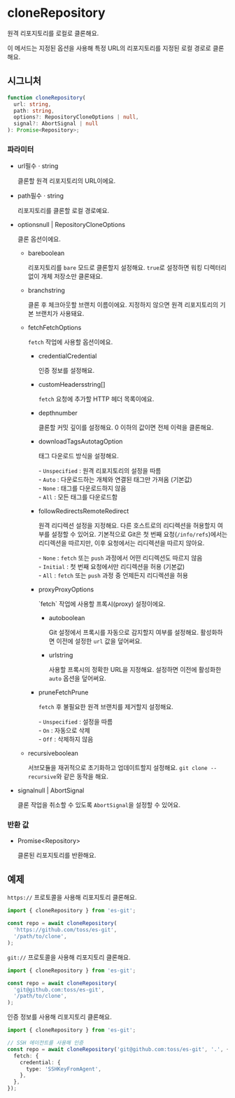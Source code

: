 # cloneRepository

원격 리포지토리를 로컬로 클론해요.

이 메서드는 지정된 옵션을 사용해 특정 URL의 리포지토리를 지정된 로컬 경로로 클론해요.

## 시그니처

```ts
function cloneRepository(
  url: string,
  path: string,
  options?: RepositoryCloneOptions | null,
  signal?: AbortSignal | null
): Promise<Repository>;
```

### 파라미터

<ul class="param-ul">
  <li class="param-li param-li-root">
    <span class="param-name">url</span><span class="param-required">필수</span>&nbsp;·&nbsp;<span class="param-type">string</span>
    <br>
    <p class="param-description">
      클론할 원격 리포지토리의 URL이에요.
    </p>
  </li>
  <li class="param-li param-li-root">
    <span class="param-name">path</span><span class="param-required">필수</span>&nbsp;·&nbsp;<span class="param-type">string</span>
    <br>
    <p class="param-description">
      리포지토리를 클론할 로컬 경로예요.
    </p>
  </li>
  <li class="param-li param-li-root">
    <span class="param-name">options</span><span class="param-type">null | RepositoryCloneOptions</span>
    <br>
    <p class="param-description">
      클론 옵션이에요.
    </p>
    <ul class="param-ul">
      <li class="param-li">
        <span class="param-name">bare</span><span class="param-type">boolean</span>
        <br>
        <p class="param-description">
          리포지토리를 <code>bare</code> 모드로 클론할지 설정해요.  
          <code>true</code>로 설정하면 워킹 디렉터리 없이 개체 저장소만 클론돼요.
        </p>
      </li>
      <li class="param-li">
        <span class="param-name">branch</span><span class="param-type">string</span>
        <br>
        <p class="param-description">
          클론 후 체크아웃할 브랜치 이름이에요.  
          지정하지 않으면 원격 리포지토리의 기본 브랜치가 사용돼요.
        </p>
      </li>
      <li class="param-li">
        <span class="param-name">fetch</span><span class="param-type">FetchOptions</span>
        <br>
        <p class="param-description">
          <code>fetch</code> 작업에 사용할 옵션이에요.
        </p>
        <ul class="param-ul">
          <li class="param-li">
            <span class="param-name">credential</span><span class="param-type">Credential</span>
            <br>
            <p class="param-description">
              인증 정보를 설정해요.
            </p>
          </li>
          <li class="param-li">
            <span class="param-name">customHeaders</span><span class="param-type">string[]</span>
            <br>
            <p class="param-description">
              <code>fetch</code> 요청에 추가할 HTTP 헤더 목록이에요.
            </p>
          </li>
          <li class="param-li">
            <span class="param-name">depth</span><span class="param-type">number</span>
            <br>
            <p class="param-description">클론할 커밋 깊이를 설정해요. 0 이하의 값이면 전체 이력을 클론해요.</p>
          </li>
          <li class="param-li">
            <span class="param-name">downloadTags</span><span class="param-type">AutotagOption</span>
            <br>
            <p class="param-description">
              태그 다운로드 방식을 설정해요.
            </p>
            <p class="param-description">
              - <code>Unspecified</code> : 원격 리포지토리의 설정을 따름<br>
              - <code>Auto</code> : 다운로드하는 개체와 연결된 태그만 가져옴 (기본값)<br>
              - <code>None</code> : 태그를 다운로드하지 않음<br>
              - <code>All</code> : 모든 태그를 다운로드함
            </p>
          </li>
<li class="param-li">
  <span class="param-name">followRedirects</span><span class="param-type">RemoteRedirect</span>
  <br>
  <p class="param-description">
    원격 리디렉션 설정을 지정해요.  
    다른 호스트로의 리디렉션을 허용할지 여부를 설정할 수 있어요.  
    기본적으로 Git은 첫 번째 요청(<code>/info/refs</code>)에서는 리디렉션을 따르지만,  
    이후 요청에서는 리디렉션을 따르지 않아요.
  </p>
  <p class="param-description">
    - <code>None</code> : <code>fetch</code> 또는 <code>push</code> 과정에서 어떤 리디렉션도 따르지 않음<br>
    - <code>Initial</code> : 첫 번째 요청에서만 리디렉션을 허용 (기본값)<br>
    - <code>All</code> : <code>fetch</code> 또는 <code>push</code> 과정 중 언제든지 리디렉션을 허용
  </p>
</li>
<li class="param-li">
  <span class="param-name">proxy</span><span class="param-type">ProxyOptions</span>
  <br>
  <p class="param-description">
    `fetch` 작업에 사용할 프록시(proxy) 설정이에요.
  </p>
  <ul class="param-ul">
    <li class="param-li">
      <span class="param-name">auto</span><span class="param-type">boolean</span>
      <br>
      <p class="param-description">
        Git 설정에서 프록시를 자동으로 감지할지 여부를 설정해요.  
        활성화하면 이전에 설정한 <code>url</code> 값을 덮어써요.
      </p>
    </li>
    <li class="param-li">
      <span class="param-name">url</span><span class="param-type">string</span>
      <br>
      <p class="param-description">
        사용할 프록시의 정확한 URL을 지정해요.  
        설정하면 이전에 활성화한 <code>auto</code> 옵션을 덮어써요.
      </p>
    </li>
  </ul>
</li>
          <li class="param-li">
            <span class="param-name">prune</span><span class="param-type">FetchPrune</span>
            <br>
            <p class="param-description">
              <code>fetch</code> 후 불필요한 원격 브랜치를 제거할지 설정해요.
            </p>
            <p class="param-description">
              - <code>Unspecified</code> : 설정을 따름<br>
              - <code>On</code> : 자동으로 삭제<br>
              - <code>Off</code> : 삭제하지 않음
            </p>
          </li>
        </ul>
      </li>
      <li class="param-li">
        <span class="param-name">recursive</span><span class="param-type">boolean</span>
        <br>
        <p class="param-description">
          서브모듈을 재귀적으로 초기화하고 업데이트할지 설정해요.  
          <code>git clone --recursive</code>와 같은 동작을 해요.
        </p>
      </li>
    </ul>
  </li>
  <li class="param-li param-li-root">
    <span class="param-name">signal</span><span class="param-type">null | AbortSignal</span>
    <br>
    <p class="param-description">
      클론 작업을 취소할 수 있도록 <code>AbortSignal</code>을 설정할 수 있어요.
    </p>
  </li>
</ul>

### 반환 값

<ul class="param-ul">
  <li class="param-li param-li-root">
    <span class="param-type">Promise&lt;Repository&gt;</span>
    <br>
    <p class="param-description">클론된 리포지토리를 반환해요.</p>
  </li>
</ul>

## 예제

`https://` 프로토콜을 사용해 리포지토리 클론해요.

```ts
import { cloneRepository } from 'es-git';

const repo = await cloneRepository(
  'https://github.com/toss/es-git',
  '/path/to/clone',
);
```

`git://` 프로토콜을 사용해 리포지토리 클론해요.

```ts
import { cloneRepository } from 'es-git';

const repo = await cloneRepository(
  'git@github.com:toss/es-git',
  '/path/to/clone',
);
```

인증 정보를 사용해 리포지토리 클론해요.

```ts
import { cloneRepository } from 'es-git';

// SSH 에이전트를 사용해 인증
const repo = await cloneRepository('git@github.com:toss/es-git', '.', {
  fetch: {
    credential: {
      type: 'SSHKeyFromAgent',
    },
  },
});
```